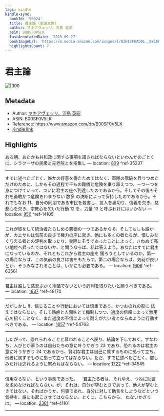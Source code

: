 ```yaml
---
tags: kindle
kindle-sync:
  bookId: '56024'
  title: 君主論 (岩波文庫)
  author: マキアヴェッリ、河島 英昭
  asin: B00SF0V5LK
  lastAnnotatedDate: '2023-09-27'
  bookImageUrl: 'https://m.media-amazon.com/images/I/81H17F6AD0L._SY160.jpg'
  highlightsCount: 7
---
```


# 君主論
![|300](https://m.media-amazon.com/images/I/81H17F6AD0L.jpg)
## Metadata
* Author: [マキアヴェッリ、河島 英昭](https://www.amazon.comundefined)
* ASIN: B00SF0V5LK
* Reference: https://www.amazon.com/dp/B00SF0V5LK
* [Kindle link](kindle://book?action=open&asin=B00SF0V5LK)

## Highlights
ある朝、あたかも共和政に関する事項を議さねばならないといわんかのごとくに、シラクーザの民衆と元老院とを招集し — location: [839](kindle://book?action=open&asin=B00SF0V5LK&location=839) ^ref-35237

---
すでに述べたごとく、誰かの好意を得たためではなく、軍隊の階級を昇りつめただけのために、しかもその過程で千もの難儀と危険を乗り超えつつ、一つ一つを身につけていって、ついに君主の座へ到達したのであるから。そしてその後もそれを勇敢かつ危険きわまりない 数多 の決断によって保持したのであるから。それでもなお 11、自分の同朋である市民を殺害し、友人を裏切り、信義を欠き、慈悲心を欠き、宗教心を欠いた行動 12 を、力量 13 と呼ぶわけにはいかない — location: [850](kindle://book?action=open&asin=B00SF0V5LK&location=850) ^ref-14105

---
これが彼をして統治者たらしめる悪徳の一つであるから 8。そしてもしも誰かが、カエサルは気前の良さで権力の座に就き、他にも多くの者たちが、惜しみなく与える者との評判を取ったり、実際にそうであったことによって、きわめて高い地位へ昇ったではないか、と問うならば、私は答えよう。あなたはすでに君主になっているのか、それともこれから君主の座を 獲ろうとしているのか。第一の場合ならば、この気前の良さは害をもたらす。第二の場合ならば、気前が良いとか、そうみなされることは、いかにも必要である。 — location: [1606](kindle://book?action=open&asin=B00SF0V5LK&location=1606) ^ref-63561

---
君主は誰しも慈悲ぶかく冷酷でないという評判を取りたいと願うべきである。 — location: [1637](kindle://book?action=open&asin=B00SF0V5LK&location=1637) ^ref-49170

---
だがしかし 8、信じることや行動においては慎重であり、かつおのれの影に 怯えてはならない。そして熟慮と人間味とで抑制しつつ、過度の信頼によって無用心を招くことなく、また過度の不信によって耐えがたい者とならぬように行動すべきである。 — location: [1657](kindle://book?action=open&asin=B00SF0V5LK&location=1657) ^ref-54763

---
したがって、恐れられることと慕われることへ戻り、結論を下しておく。すなわち、人びとが慕うのは自分たちの意に叶うかぎり 23 であり、恐れるのは君主の意に叶うかぎり 24 であるから、賢明な君主は自己に属するものに拠って立ち、他者に属するものに拠って立ってはならない。ただ、すでに述べたごとく、憎しみだけは逃れるように努めねばならない。 — location: [1722](kindle://book?action=open&asin=B00SF0V5LK&location=1722) ^ref-34545

---
信用ならない、という事態であった。 　君主たる者は、それゆえ、つねに助言を求めなければならない。が、それは、自分が望むときであって、他人が望むときではない。そればかりか、何事であれ、自分に対して助言をしようなどという気持を、誰にも起こさせてはならない。とくに、こちらから、 ねないかぎりは。 — location: [2381](kindle://book?action=open&asin=B00SF0V5LK&location=2381) ^ref-41101

---

